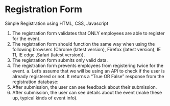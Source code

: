# Registration Form
Simple Registration using HTML, CSS, Javascript


1. The registration form validates that ONLY employees are able to register for the event.
2. The registration form should function the same way when using the following browsers (Chrome (latest
version), Firefox (latest version), IE 11, IE edge ,Safari (latest version)).
3. The registration form submits only valid data.
4. The registration form prevents employees from registering twice for the event.
a. Let’s assume that we will be using an API to check if the user is already registered or not. It returns a “True OR False” response from the registration database:
5. After submission, the user can see feedback about their submission.
6. After submission, the user can see details about the event (make these up, typical kinds of event info).

